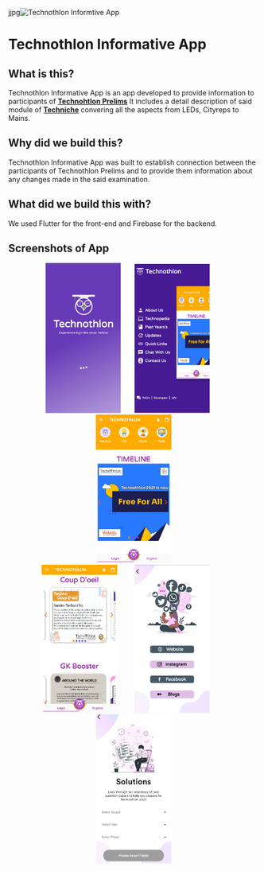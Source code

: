jjpg![Technothlon Informtive App](https://socialify.git.ci/shridam1207/Techno_Flutter_App/image?forks=1&language=1&stargazers=1&theme=Light)
# Technothlon Informative App

## What is this?
Technothlon Informative App is an app developed to provide information to participants of [**Technohtlon Prelims**](https://technothlon.techniche.org.in)
It includes a detail description of said module of [**Techniche**](https://techniche.org/) convering all the aspects from LEDs, Cityreps to Mains.


## Why did we build this?
Technothlon Informative App was built to establish connection between the participants of Technothlon Prelims and to provide them information about any changes made in the said examination. 

## What did we build this with?
We used Flutter for the front-end and Firebase for the backend.

## Screenshots of App
<p align="center">
<img src="./readmeImg/p_loading.jpg" width="30%" >
  <span>&nbsp; &nbsp; &nbsp; </span>
<img src="./readmeImg/p_dashboard.jpg" width="30%" >
  <span>&nbsp; &nbsp; &nbsp; </span>
<img src="./readmeImg/p_poster.jpg" width="30%" >
</br>
<img src="./readmeImg/p_timeline.jpg" width="30%">
<span> &nbsp; &nbsp; &nbsp; &nbsp; </span>
<img src="./readmeImg/p_quicklinks.jpg" width="30%">
<span> &nbsp; &nbsp; &nbsp; &nbsp; </span>
<img src="./readmeImg/p_solutions.jpg" width="30%">

